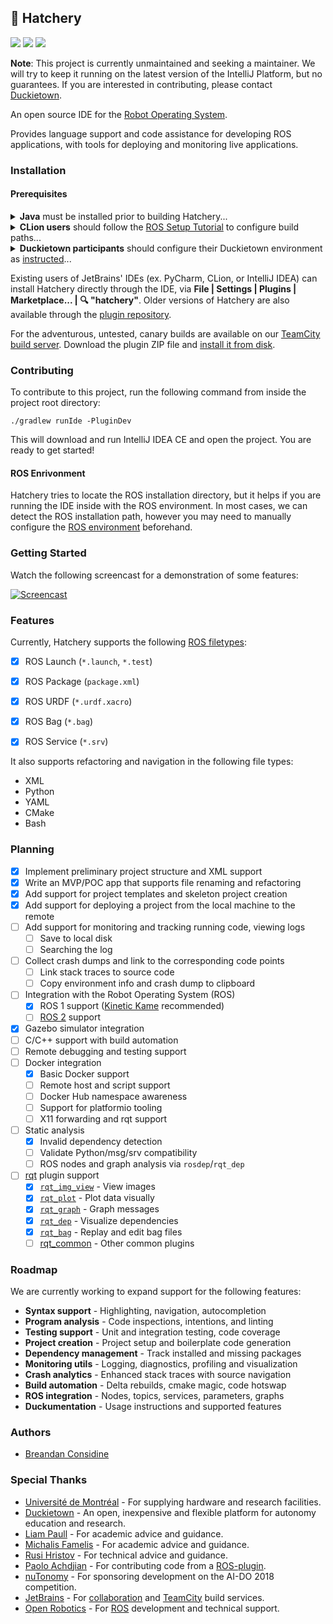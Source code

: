 ## 🐣 Hatchery

[![][teamcity-status-svg]][teamcity-build-status]
[![][plugin-repo-svg]][plugin-repo-page]
[![][plugin-download-svg]][plugin-repo-page]

**Note**: This project is currently unmaintained and seeking a maintainer. We will try to keep it running on the latest version of the IntelliJ Platform, but no guarantees. If you are interested in contributing, please contact [Duckietown](https://duckietown.org).

An open source IDE for the [Robot Operating System](http://www.ros.org/).

Provides language support and code assistance for developing ROS applications, with tools for deploying and monitoring live applications.

### Installation

#### Prerequisites

<details>
<summary><b>Java</b> must be installed prior to building Hatchery...</summary>

Building Hatchery requires a JRE or JDK. First check you have one installed: `java -version`
 
[JDK 8](http://openjdk.java.net/install/) or higher is sufficient. Ubuntu/Debian: 
```bash
sudo add-apt-repository ppa:openjdk-r/ppa
sudo apt-get update
sudo apt-get install openjdk-8-jdk
```

First, clone this repository and open the project directory using the command line.

`git clone https://github.com/breandan/hatchery && cd hatchery`

To launch the IDE (optionally, you can specify the path to an existing ROS project):

`./gradlew runIde [-Project="<ABSOLUTE_PATH_TO_ROS_PROJECT>"]`

On first launch, you may need to setup a Python SDK. From **File | Project Structure** (or alternately **Preferences | :mag: Python Interpreter | Project Interpreter**), then select or create a new *Python SDK* to receive coding assistance in Python files.
</details>

<details>
<summary><b>CLion users</b> should follow the <a href="https://www.jetbrains.com/help/clion/2019.3/ros-setup-tutorial.html">ROS Setup Tutorial</a> to configure build paths...</summary> 

and access CLion-specific features such as <a href="https://www.jetbrains.com/help/clion/2019.3/ros-setup-tutorial.html#43578262">linking Catkin libraries</a>, <a href="https://www.jetbrains.com/help/clion/2019.3/ros-setup-tutorial.html#80196d29">running a ROS node from the IDE</a> and <a href="https://www.jetbrains.com/help/clion/2019.3/ros-setup-tutorial.html#931260ab">attaching a debugger to a running node</a>. The Hatchery plugin can be <a href="https://www.jetbrains.com/help/idea/managing-plugins.html#install">installed</a> in the usual way from the settings menu.
</details>

<details>
<summary><b>Duckietown participants</b> should configure their Duckietown environment as <a href="http://book.duckietown.org/">instructed</a>...</summary>

Ensure `echo $DUCKIETOWN_ROOT` returns the correct path to your [Duckietown directory](https://github.com/duckietown/software).

If not, you should first run `source environment.sh` from inside the Duckietown software directory.

Hatchery will use `DUCKIETOWN_ROOT` as the default project directory, so you can omit the `-Project` flag below.
</details>

Existing users of JetBrains' IDEs (ex. PyCharm, CLion, or IntelliJ IDEA) can install Hatchery directly through the IDE, via **File | Settings | Plugins | Marketplace... | :mag: "hatchery"**. Older versions of Hatchery are also available through the [plugin repository](https://plugins.jetbrains.com/plugin/10290-hatchery).

For the adventurous, untested, canary builds are available on our [TeamCity build server](https://teamcity.jetbrains.com/repository/download/hatchery_buildplugin/.lastSuccessful/hatchery.zip?guest=1). Download the plugin ZIP file and [install it from disk](https://www.jetbrains.com/help/idea/managing-plugins.html#installing-plugins-from-disk).

### Contributing

To contribute to this project, run the following command from inside the project root directory:

`./gradlew runIde -PluginDev`

This will download and run IntelliJ IDEA CE and open the project. You are ready to get started!

#### ROS Enrivonment

Hatchery tries to locate the ROS installation directory, but it helps if you are running the IDE inside with the ROS environment. In most cases, we can detect the ROS installation path, however you may need to manually configure the [ROS environment](http://wiki.ros.org/ROS/Tutorials/InstallingandConfiguringROSEnvironment) beforehand.

### Getting Started

Watch the following screencast for a demonstration of some features:

[![Screencast](https://img.youtube.com/vi/OU1_tqZs9EM/0.jpg)](https://www.youtube.com/watch?v=OU1_tqZs9EM)

### Features

Currently, Hatchery supports the following [ROS filetypes](https://wiki.wpi.edu/robotics/ROS_File_Types):

- [x] ROS Launch (`*.launch`, `*.test`)
<!--
    -[x] Syntax highlighting
    -[x] Resource references (`$(find <directory>)...`)
-->
- [x] ROS Package (`package.xml`)
<!--
    -[x] Syntax highlighting
    -[x] Package references (`<build_depend>`, `<test_depend>`, `<run_depend>`)
-->
- [x] ROS URDF (`*.urdf.xacro`)
<!--
    -[x] Syntax highlighting
    -[x] Resource references (`$(find <directory>)...`)
-->
- [x] ROS Bag (`*.bag`)
<!--
    -[ ] Live logfile tracking
- [x] ROS Message (`*.msg`)
    -[x] Syntax highlighting
-->
- [x] ROS Service (`*.srv`)

It also supports refactoring and navigation in the following file types:

* XML
* Python
* YAML
* CMake
* Bash

### Planning

- [x] Implement preliminary project structure and XML support
- [x] Write an MVP/POC app that supports file renaming and refactoring
- [x] Add support for project templates and skeleton project creation
- [x] Add support for deploying a project from the local machine to the remote
- [ ] Add support for monitoring and tracking running code, viewing logs
    - [ ] Save to local disk
    - [ ] Searching the log
- [ ] Collect crash dumps and link to the corresponding code points
    - [ ] Link stack traces to source code
    - [ ] Copy environment info and crash dump to clipboard
- [ ] Integration with the Robot Operating System (ROS)
    - [x] ROS 1 support ([Kinetic Kame](http://wiki.ros.org/kinetic) recommended)
    - [ ] [ROS 2](https://github.com/ros2/ros2/wiki) support
- [x] Gazebo simulator integration
- [ ] C/C++ support with build automation
- [ ] Remote debugging and testing support
- [ ] Docker integration
    - [x] Basic Docker support
    - [ ] Remote host and script support
    - [ ] Docker Hub namespace awareness
    - [ ] Support for platformio tooling
    - [ ] X11 forwarding and rqt support
- [ ] Static analysis
    - [x] Invalid dependency detection
    - [ ] Validate Python/msg/srv compatibility
    - [ ] ROS nodes and graph analysis via `rosdep`/`rqt_dep`
- [ ] [rqt](http://wiki.ros.org/rqt) plugin support
    - [x] [`rqt_img_view`](http://wiki.ros.org/rqt_image_view) - View images
    - [x] [`rqt_plot`](http://wiki.ros.org/rqt_plot) - Plot data visually
    - [x] [`rqt_graph`](http://wiki.ros.org/rqt_graph) - Graph messages
    - [x] [`rqt_dep`](http://wiki.ros.org/rqt_dep) - Visualize dependencies
    - [x] [`rqt_bag`](http://wiki.ros.org/rqt_bag) - Replay and edit bag files
    - [ ] [rqt_common](http://wiki.ros.org/rqt_common_plugins) - Other common plugins

### Roadmap

We are currently working to expand support for the following features:

* **Syntax support** - Highlighting, navigation, autocompletion
* **Program analysis** - Code inspections, intentions, and linting
* **Testing support** - Unit and integration testing, code coverage
* **Project creation** - Project setup and boilerplate code generation
* **Dependency management** - Track installed and missing packages
* **Monitoring utils** - Logging, diagnostics, profiling and visualization
* **Crash analytics** - Enhanced stack traces with source navigation
* **Build automation** - Delta rebuilds, cmake magic, code hotswap
* **ROS integration** - Nodes, topics, services, parameters, graphs
* **Duckumentation** - Usage instructions and supported features

### Authors

* [Breandan Considine](https://github.com/breandan)

### Special Thanks

* [Université de Montréal](https://en.diro.umontreal.ca/home/) - For supplying hardware and research facilities.
* [Duckietown](https://duckietown.org) - An open, inexpensive and flexible platform for autonomy education and research.
* [Liam Paull](https://github.com/liampaull) - For academic advice and guidance.
* [Michalis Famelis](https://michalis.famelis.info/) - For academic advice and guidance.
* [Rusi Hristov](https://github.com/rusi) - For technical advice and guidance.
* [Paolo Achdjian](https://github.com/paoloach) - For contributing code from a [ROS-plugin](https://github.com/paoloach/ROS-JetBrains-Plugin).
* [nuTonomy](https://www.nutonomy.com/) - For sponsoring development on the AI-DO 2018 competition.
* [JetBrains](https://www.jetbrains.com/) - For [collaboration](https://research.jetbrains.org/duckietown) and [TeamCity](https://www.jetbrains.com/teamcity/) build services.
* [Open Robotics](https://www.openrobotics.org/) - For [ROS](https://www.ros.org) development and technical support.

<!-- Badges -->
[teamcity-build-status]: https://teamcity.jetbrains.com/viewType.html?buildTypeId=hatchery_buildplugin&guest=1
[teamcity-status-svg]: https://teamcity.jetbrains.com/app/rest/builds/buildType:hatchery_buildplugin/statusIcon.svg
[plugin-repo-page]: https://plugins.jetbrains.com/plugin/10290-hatchery
[plugin-repo-svg]: https://img.shields.io/jetbrains/plugin/v/10290-hatchery.svg
[plugin-download-svg]: https://img.shields.io/jetbrains/plugin/d/10290-hatchery.svg
